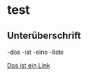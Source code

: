 # test

## Unterüberschrift

-das
-ist
-eine
-liste

[Das ist ein Link](http://www.htl-braunau.at/)
